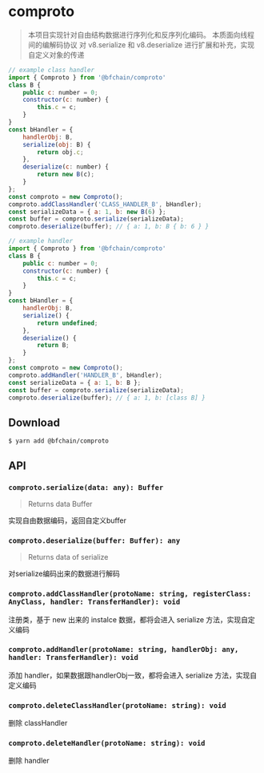 # comproto

> 本项目实现针对自由结构数据进行序列化和反序列化编码。
> 本质面向线程间的编解码协议
> 对 v8.serialize 和 v8.deserialize 进行扩展和补充，实现自定义对象的传递

```js
// example class handler
import { Comproto } from '@bfchain/comproto'
class B {
    public c: number = 0;
    constructor(c: number) {
        this.c = c;
    }
}
const bHandler = {
    handlerObj: B,
    serialize(obj: B) {
        return obj.c;
    },
    deserialize(c: number) {
        return new B(c);
    }
};
const comproto = new Comproto();
comproto.addClassHandler('CLASS_HANDLER_B', bHandler);
const serializeData = { a: 1, b: new B(6) };
const buffer = comproto.serialize(serializeData);
comproto.deserialize(buffer); // { a: 1, b: B { b: 6 } }
```

```js
// example handler
import { Comproto } from '@bfchain/comproto'
class B {
    public c: number = 0;
    constructor(c: number) {
        this.c = c;
    }
}
const bHandler = {
    handlerObj: B,
    serialize() {
        return undefined;
    },
    deserialize() {
        return B;
    }
};
const comproto = new Comproto();
comproto.addHandler('HANDLER_B', bHandler);
const serializeData = { a: 1, b: B };
const buffer = comproto.serialize(serializeData);
comproto.deserialize(buffer); // { a: 1, b: [class B] }
```

## Download

```
$ yarn add @bfchain/comproto
```

## API

### `comproto.serialize(data: any): Buffer`

> Returns data Buffer

 实现自由数据编码，返回自定义buffer

### `comproto.deserialize(buffer: Buffer): any`

> Returns data of serialize

对serialize编码出来的数据进行解码

### `comproto.addClassHandler(protoName: string, registerClass: AnyClass, handler: TransferHandler): void`

注册类，基于 new 出来的 instalce 数据，都将会进入 serialize 方法，实现自定义编码

### `comproto.addHandler(protoName: string, handlerObj: any, handler: TransferHandler): void`

添加 handler，如果数据跟handlerObj一致，都将会进入 serialize 方法，实现自定义编码

### `comproto.deleteClassHandler(protoName: string): void`

删除 classHandler

### `comproto.deleteHandler(protoName: string): void`

删除 handler

